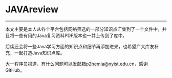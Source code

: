 # JAVAreview
---
本文主要是本人从各个平台包括网络筛选的一部分知识点汇集到了一个文件中，并且将一些有用的Java复习资料PDF版本也一并上传到了库中。

后续还会将一些Java学习方面的知识点和细节再添加进来，也希望广大库友补充，一起打造Java知识点库。

大一程序员报道，有什么问题可以发邮箱p2hemia@nyist.edu.cn，感谢GitHub。
